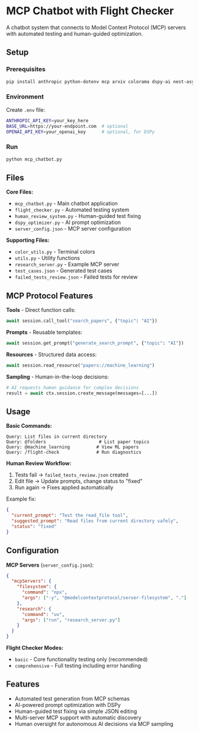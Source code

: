 # MCP Chatbot with Flight Checker

A chatbot system that connects to Model Context Protocol (MCP) servers with automated testing and human-guided optimization.

## Setup

### Prerequisites
```bash
pip install anthropic python-dotenv mcp arxiv colorama dspy-ai nest-asyncio
```

### Environment
Create `.env` file:
```bash
ANTHROPIC_API_KEY=your_key_here
BASE_URL=https://your-endpoint.com  # optional
OPENAI_API_KEY=your_openai_key      # optional, for DSPy
```

### Run
```bash
python mcp_chatbot.py
```

## Files

**Core Files:**
- `mcp_chatbot.py` - Main chatbot application
- `flight_checker.py` - Automated testing system  
- `human_review_system.py` - Human-guided test fixing
- `dspy_optimizer.py` - AI prompt optimization
- `server_config.json` - MCP server configuration

**Supporting Files:**
- `color_utils.py` - Terminal colors
- `utils.py` - Utility functions
- `research_server.py` - Example MCP server
- `test_cases.json` - Generated test cases
- `failed_tests_review.json` - Failed tests for review

## MCP Protocol Features

**Tools** - Direct function calls:
```python
await session.call_tool("search_papers", {"topic": "AI"})
```

**Prompts** - Reusable templates:
```python
await session.get_prompt("generate_search_prompt", {"topic": "AI"})
```

**Resources** - Structured data access:
```python
await session.read_resource("papers://machine_learning")
```

**Sampling** - Human-in-the-loop decisions:
```python
# AI requests human guidance for complex decisions
result = await ctx.session.create_message(messages=[...])
```

## Usage

**Basic Commands:**
```
Query: List files in current directory
Query: @folders                    # List paper topics
Query: @machine_learning          # View ML papers  
Query: /flight-check              # Run diagnostics
```

**Human Review Workflow:**
1. Tests fail → `failed_tests_review.json` created
2. Edit file → Update prompts, change status to "fixed"
3. Run again → Fixes applied automatically

Example fix:
```json
{
  "current_prompt": "Test the read_file tool",
  "suggested_prompt": "Read files from current directory safely", 
  "status": "fixed"
}
```

## Configuration

**MCP Servers** (`server_config.json`):
```json
{
  "mcpServers": {
    "filesystem": {
      "command": "npx",
      "args": ["-y", "@modelcontextprotocol/server-filesystem", "."]
    },
    "research": {
      "command": "uv",
      "args": ["run", "research_server.py"]
    }
  }
}
```

**Flight Checker Modes:**
- `basic` - Core functionality testing only (recommended)
- `comprehensive` - Full testing including error handling

## Features

- Automated test generation from MCP schemas
- AI-powered prompt optimization with DSPy
- Human-guided test fixing via simple JSON editing
- Multi-server MCP support with automatic discovery
- Human oversight for autonomous AI decisions via MCP sampling